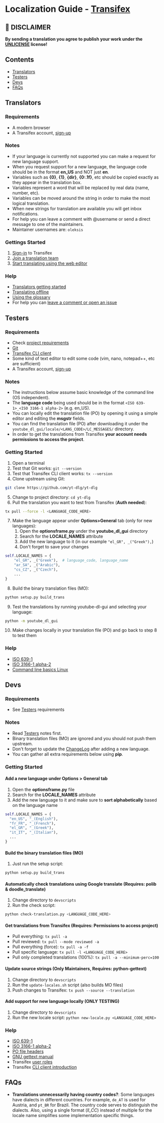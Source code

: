 # Localization Guide - [Transifex](https://explore.transifex.com/yt-dlg/yt-dlg/)

## &#x1F534; DISCLAIMER
**By sending a translation you agree to publish your work under the [UNLICENSE](https://unlicense.org/) license!**

## Contents
  * [Translators](#translators)
  * [Testers](#testers)
  * [Devs](#devs)
  * [FAQs](#faqs)

## Translators

### Requirements
  * A modern browser
  * A Transifex account, [sign-up](https://www.transifex.com/signup/)

### Notes
  * If your language is currently not supported you can make a request for new language support.
  * When you request support for a new language, the language code should be in the format **en_US** and NOT just **en**.
  * Variables such as **{0}**, **{1}**, **{dir}**, **{0:.1f}**, etc should be copied exactly as they appear in the translation box.
  * Variables represent a word that will be replaced by real data (name, number, etc).
  * Variables can be moved around the string in order to make the most logical translation.
  * When new strings for translation are available you will get inbox notifications.
  * For help you can leave a comment with @username or send a direct message to one of the maintainers.
  * Maintainer usernames are: `oleksis`

### Gettings Started
  1. [Sign-in](https://www.transifex.com/signin/) to Transifex
  2. [Join a translation team](https://docs.transifex.com/getting-started-1/translators#joining-a-translation-team)
  3. [Start translating using the web editor](https://docs.transifex.com/translation/translating-with-the-web-editor)

### Help
  * [Translators getting started](https://docs.transifex.com/getting-started-1/translators)
  * [Translating offline](https://docs.transifex.com/translation/offline)
  * [Using the glossary](https://docs.transifex.com/translation/using-the-glossary)
  * For help you can [leave a comment or open an issue](https://docs.transifex.com/translation/tools-in-the-editor#comments-and-issues)

## Testers

### Requirements
  * Check [project requirements](https://github.com/yt-dlg/yt-dlg#requirements)
  * [Git](https://git-scm.com/downloads)
  * [Transifex CLI client](https://docs.transifex.com/client/installing-the-client)
  * Some kind of text editor to edit some code (vim, nano, notepad++, etc are sufficient)
  * A Transifex account, [sign-up](https://www.transifex.com/signup/)

### Notes
  * The instructions below assume basic knowledge of the command line (OS independent).
  * The **language code** being used should be in the format `<ISO 639-1>_<ISO 3166-1 alpha-2>` (e.g. en_US).
  * You can locally edit the translation file (PO) by opening it using a simple editor and editing the **msgstr** fields.
  * You can find the translation file (PO) after downloading it under the
    `youtube_dl_gui/locale/<LANG_CODE>/LC_MESSAGES/` directory.
  * In order to get the translations from Transifex **your account needs permissions to access the project**.

### Getting Started
  1. Open a terminal
  2. Test that Git works: `git --version`
  3. Test that Transifex CLI client works: `tx --version`
  4. Clone upstream using Git:
  ```bash
  git clone https://github.com/yt-dlg/yt-dlg
  ```
  5. Change to project directory: `cd yt-dlg`
  6. Pull the translation you want to test from Transifex (**Auth needed**):
  ```bash
  tx pull --force -l <LANGUAGE_CODE_HERE>
  ```
  7. Make the language appear under **Options>General** tab (only for new languages):
      1. Open the **optionsframe.py** under the **youtube_dl_gui** directory
      2. Search for the **LOCALE_NAMES** attribute
      3. Add the new language to it (in our example `"el_GR", _("Greek"),`)
      4. Don't forget to save your changes

  ```python
  self.LOCALE_NAMES = {
      "el_GR", _("Greek"),  # language_code, language_name
      "ar_SA", _("Arabic"),
      "cs_CZ", _("Czech"),
      ...
  }
  ```

  8. Build the binary translation files (MO):
  ```bash
  python setup.py build_trans
  ```
  9. Test the translations by running youtube-dl-gui and selecting your language:
  ```bash
  python -m youtube_dl_gui
  ```
  10. Make changes locally in your translation file (PO) and go back to step 8 to test them

### Help
  * [ISO 639-1](https://en.wikipedia.org/wiki/List_of_ISO_639-1_codes)
  * [ISO 3166-1 alpha-2](https://en.wikipedia.org/wiki/ISO_3166-1_alpha-2)
  * [Command line basics Linux](https://lifehacker.com/5633909/who-needs-a-mouse-learn-to-use-the-command-line-for-almost-anything)

## Devs

### Requirements
  * See [Testers](#testers) requirements

### Notes
  * Read [Testers](#testers) notes first.
  * Binary translation files (MO) are ignored and you should not push them upstream.
  * Don't forget to update the [ChangeLog](https://github.com/yt-dlg/yt-dlg/blob/master/ChangeLog) after adding a new language.
  * You can gather all extra requirements below using **pip**.

### Getting Started

#### Add a new language under Options > General tab
  1. Open the **optionsframe.py** file
  2. Search for the **LOCALE_NAMES** attribute
  3. Add the new language to it and make sure to **sort alphabetically** based on the language name

  ```python
  self.LOCALE_NAMES = {
    "en_US", "_(English"),
    "fr_FR", "_(French"),
    "el_GR", "_(Greek"),
    "it_IT", "_(Italian"),
    ...
  }
  ```

#### Build the binary translation files (MO)
  1. Just run the setup script:
```bash
python setup.py build_trans
```

#### Automatically check translations using Google translate (Requires: polib & doodle_translate)
  1. Change directory to `devscripts`
  2. Run the check script:
```bash
python check-translation.py <LANGUAGE_CODE_HERE>
```

#### Get translations from Transifex (Requires: Permissions to access project)
  * Pull everything: `tx pull -a`
  * Pull reviewed: `tx pull --mode reviewed -a`
  * Pull everything (force): `tx pull -a -f`
  * Pull specific language: `tx pull -l <LANGUAGE_CODE_HERE>`
  * Pull only completed translations (100%): `tx pull -a --minimum-perc=100`

#### Update source strings (Only Maintainers, Requires: python-gettext)
  1. Change directory to `devscripts`
  2. Run the `update-locales.sh` script (also builds MO files)
  3. Push changes to Transifex: `tx push --source --translation`

#### Add support for new language locally (ONLY TESTING)
  1. Change directory to `devscripts`
  2. Run the new locale script: `python new-locale.py <LANGUAGE_CODE_HERE>`

### Help
  * [ISO 639-1](https://en.wikipedia.org/wiki/List_of_ISO_639-1_codes)
  * [ISO 3166-1 alpha-2](https://en.wikipedia.org/wiki/ISO_3166-1_alpha-2)
  * [PO file headers](https://www.gnu.org/software/gettext/manual/html_node/Header-Entry.html)
  * [GNU gettext manual](https://www.gnu.org/software/gettext/manual/html_node/index.html#SEC_Contents)
  * Transifex [user roles](https://docs.transifex.com/teams/understanding-user-roles)
  * Transifex [CLI client introduction](https://docs.transifex.com/client/introduction)

## FAQs

* **Translations unnecessarily having country codes?**:
Some languages have dialects in different countries. For example, `de_AT` is used for Austria, and `pt_BR` for Brazil. The country code serves to distinguish the dialects. Also, using a single format (*ll_CC*) instead of multiple for the locale name simplifies some implementation specific things.

